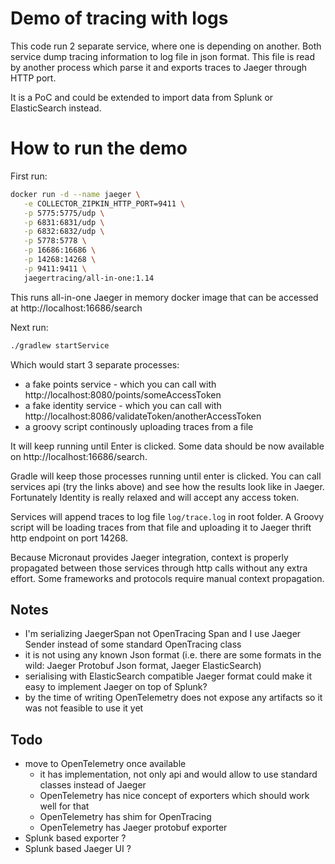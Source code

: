# Demo of tracing with logs

This code run 2 separate service, where one is depending on another.
Both service dump tracing information to log file in json format.
This file is read by another process which parse it and exports traces to Jaeger through HTTP port.

It is a PoC and could be extended to import data from Splunk or ElasticSearch instead.

# How to run the demo 

First run:

```sh
docker run -d --name jaeger \
   -e COLLECTOR_ZIPKIN_HTTP_PORT=9411 \
   -p 5775:5775/udp \
   -p 6831:6831/udp \
   -p 6832:6832/udp \
   -p 5778:5778 \
   -p 16686:16686 \
   -p 14268:14268 \
   -p 9411:9411 \
   jaegertracing/all-in-one:1.14
```

This runs all-in-one Jaeger in memory docker image that can be accessed at http://localhost:16686/search

Next run:

```sh
./gradlew startService
```

Which would start 3 separate processes:
- a fake points service - which you can call with http://localhost:8080/points/someAccessToken
- a fake identity service - which you can call with http://localhost:8086/validateToken/anotherAccessToken
- a groovy script continously uploading traces from a file

It will keep running until Enter is clicked.
Some data should be now available on http://localhost:16686/search.

Gradle will keep those processes running until enter is clicked.
You can call services api (try the links above) and see how the results look like in Jaeger.
Fortunately Identity is really relaxed and will accept any access token. 

Services will append traces to log file `log/trace.log` in root folder.
A Groovy script will be loading traces from that file and uploading it to Jaeger thrift http endpoint on port 14268.

Because Micronaut provides Jaeger integration, context is properly propagated between those services through http calls without any extra effort. Some frameworks and protocols require manual context propagation.

## Notes 

- I'm serializing JaegerSpan not OpenTracing Span and I use Jaeger Sender instead of some standard OpenTracing class
- it is not using any known Json format (i.e. there are some formats in the wild: Jaeger Protobuf Json format, Jaeger ElasticSearch)
- serialising with ElasticSearch compatible Jaeger format could make it easy to implement Jaeger on top of Splunk?
- by the time of writing OpenTelemetry does not expose any artifacts so it was not feasible to use it yet

## Todo

- move to OpenTelemetry once available
    - it has implementation, not only api and would allow to use standard classes instead of Jaeger
    - OpenTelemetry has nice concept of exporters which should work well for that
    - OpenTelemetry has shim for OpenTracing
    - OpenTelemetry has Jaeger protobuf exporter
 - Splunk based exporter ?
 - Splunk based Jaeger UI ?
